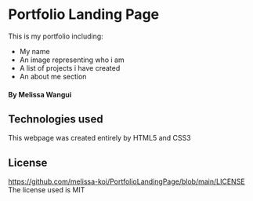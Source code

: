 # Portfolio Landing Page

This is my portfolio including:
* My name
* An image representing who i am
* A list of projects i have created
* An about me section

#### By Melissa Wangui
## Technologies used
This webpage was created entirely by HTML5 and CSS3
## License
<https://github.com/melissa-koi/PortfolioLandingPage/blob/main/LICENSE>
The license used is MIT
